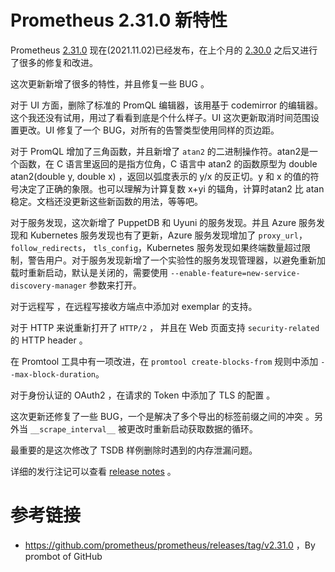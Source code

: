 # Prometheus 2.31.0 新特性


Prometheus [2.31.0](https://github.com/prometheus/prometheus/releases/tag/v2.31.0) 现在(2021.11.02)已经发布，在上个月的 [2.30.0](http://erdong.site/Prometheus/New-Features/New-Features-in-Prometheus-2-30-0.html) 之后又进行了很多的修复和改进。

这次更新新增了很多的特性，并且修复一些 BUG 。

对于 UI 方面，删除了标准的 PromQL 编辑器，该用基于 codemirror 的编辑器。这个我还没有试用，用过了看看到底是个什么样子。UI 这次更新取消时间范围设置更改。UI 修复了一个 BUG，对所有的告警类型使用同样的页边距。

对于 PromQL 增加了三角函数，并且新增了 `atan2` 的二进制操作符。atan2是一个函数，在 C 语言里返回的是指方位角，C 语言中 atan2 的函数原型为 double atan2(double y, double x) ，返回以弧度表示的 y/x 的反正切。y 和 x 的值的符号决定了正确的象限。也可以理解为计算复数 x+yi 的辐角，计算时atan2 比 atan 稳定。文档还没更新这些新函数的用法，等等吧。

对于服务发现，这次新增了 PuppetDB 和 Uyuni 的服务发现。并且 Azure 服务发现和 Kubernetes 服务发现也有了更新，Azure 服务发现增加了 `proxy_url`， `follow_redirects`， `tls_config`，Kubernetes 服务发现如果终端数量超过限制，警告用户。对于服务发现新增了一个实验性的服务发现管理器，以避免重新加载时重新启动，默认是关闭的，需要使用 `--enable-feature=new-service-discovery-manager` 参数来打开。

对于远程写 ，在远程写接收方端点中添加对 exemplar 的支持。

对于 HTTP 来说重新打开了 `HTTP/2` ， 并且在 Web 页面支持 `security-related` 的 HTTP header 。

在 Promtool 工具中有一项改进，在 `promtool create-blocks-from` 规则中添加 `--max-block-duration`。


对于身份认证的 OAuth2 ，在请求的 Token 中添加了 TLS 的配置 。

这次更新还修复了一些 BUG，一个是解决了多个导出的标签前缀之间的冲突 。另外当 `__scrape_interval__` 被更改时重新启动获取数据的循环。

最重要的是这次修改了 TSDB 样例删除时遇到的内存泄漏问题。

详细的发行注记可以查看 [release notes](https://github.com/prometheus/prometheus/releases/tag/v2.31.0) 。





# 参考链接

* https://github.com/prometheus/prometheus/releases/tag/v2.31.0 ，By prombot of GitHub